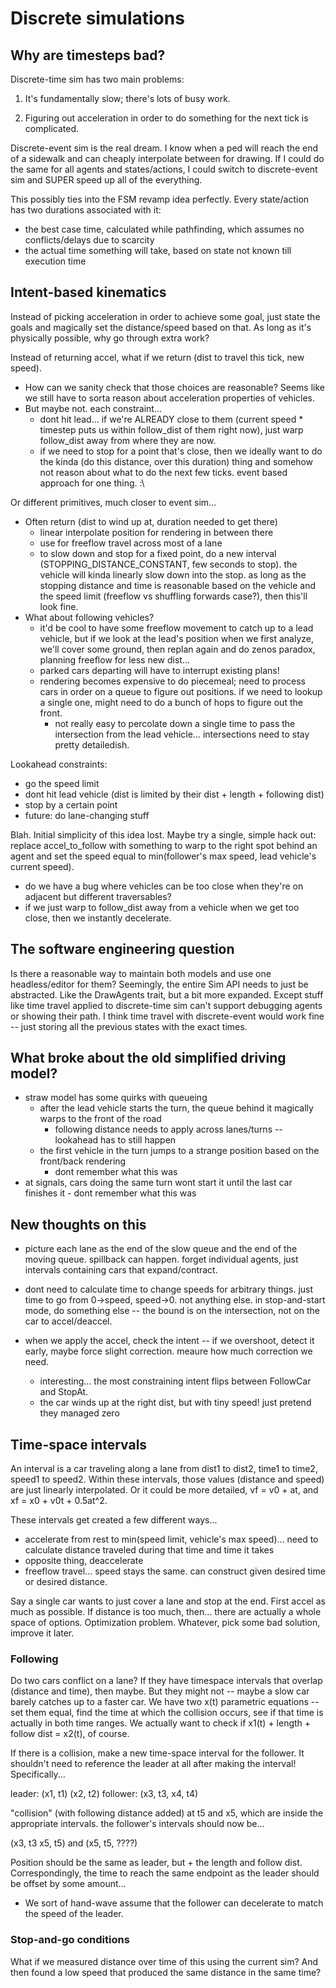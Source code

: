 # Discrete simulations

## Why are timesteps bad?

Discrete-time sim has two main problems:

1) It's fundamentally slow; there's lots of busy work.

2) Figuring out acceleration in order to do something for the next tick is complicated.

Discrete-event sim is the real dream. I know when a ped will reach the end of a
sidewalk and can cheaply interpolate between for drawing. If I could do the
same for all agents and states/actions, I could switch to discrete-event sim
and SUPER speed up all of the everything.

This possibly ties into the FSM revamp idea perfectly. Every state/action has
two durations associated with it:

- the best case time, calculated while pathfinding, which assumes no
  conflicts/delays due to scarcity
- the actual time something will take, based on state not known till execution
  time

## Intent-based kinematics

Instead of picking acceleration in order to achieve some goal, just state the
goals and magically set the distance/speed based on that. As long as it's
physically possible, why go through extra work?

Instead of returning accel, what if we return (dist to travel this tick, new speed).
- How can we sanity check that those choices are reasonable? Seems like we
  still have to sorta reason about acceleration properties of vehicles.
- But maybe not. each constraint...
	- dont hit lead... if we're ALREADY close to them (current speed * timestep puts us within follow_dist of them right now), just warp follow_dist away from where they are now.
	- if we need to stop for a point that's close, then we ideally want to do the kinda (do this distance, over this duration) thing and somehow not reason about what to do the next few ticks. event based approach for one thing. :\

Or different primitives, much closer to event sim...
- Often return (dist to wind up at, duration needed to get there)
	- linear interpolate position for rendering in between there
	- use for freeflow travel across most of a lane
	- to slow down and stop for a fixed point, do a new interval
	  (STOPPING_DISTANCE_CONSTANT, few seconds to stop). the vehicle will
	  kinda linearly slow down into the stop. as long as the stopping
	  distance and time is reasonable based on the vehicle and the speed
	  limit (freeflow vs shuffling forwards case?), then this'll look fine.
- What about following vehicles?
	- it'd be cool to have some freeflow movement to catch up to a lead vehicle, but if we look at the lead's position when we first analyze, we'll cover some ground, then replan again and do zenos paradox, planning freeflow for less new dist...
	- parked cars departing will have to interrupt existing plans!
	- rendering becomes expensive to do piecemeal; need to process cars in order on a queue to figure out positions. if we need to lookup a single one, might need to do a bunch of hops to figure out the front.
		- not really easy to percolate down a single time to pass the intersection from the lead vehicle... intersections need to stay pretty detailedish.

Lookahead constraints:
- go the speed limit
- dont hit lead vehicle (dist is limited by their dist + length + following dist)
- stop by a certain point
- future: do lane-changing stuff

Blah. Initial simplicity of this idea lost. Maybe try a single, simple hack
out: replace accel_to_follow with something to warp to the right spot behind an
agent and set the speed equal to min(follower's max speed, lead vehicle's
current speed).

- do we have a bug where vehicles can be too close when they're on adjacent but different traversables?
- if we just warp to follow_dist away from a vehicle when we get too close, then we instantly decelerate.

## The software engineering question

Is there a reasonable way to maintain both models and use one headless/editor
for them? Seemingly, the entire Sim API needs to just be abstracted. Like the
DrawAgents trait, but a bit more expanded. Except stuff like time travel
applied to discrete-time sim can't support debugging agents or showing their
path. I think time travel with discrete-event would work fine -- just storing
all the previous states with the exact times.

## What broke about the old simplified driving model?

- straw model has some quirks with queueing
	- after the lead vehicle starts the turn, the queue behind it magically warps to the front of the road
		- following distance needs to apply across lanes/turns -- lookahead has to still happen
	- the first vehicle in the turn jumps to a strange position based on the front/back rendering
		- dont remember what this was
- at signals, cars doing the same turn wont start it until the last car finishes it
		- dont remember what this was

## New thoughts on this

- picture each lane as the end of the slow queue and the end of the moving
  queue. spillback can happen. forget individual agents, just intervals
containing cars that expand/contract.

- dont need to calculate time to change speeds for arbitrary things. just time
  to go from 0->speed, speed->0. not anything else. in stop-and-start mode, do
something else -- the bound is on the intersection, not on the car to
accel/deaccel.

- when we apply the accel, check the intent -- if we overshoot, detect it
  early, maybe force slight correction. meaure how much correction we need.
	- interesting... the most constraining intent flips between FollowCar and StopAt.
	- the car winds up at the right dist, but with tiny speed! just pretend they managed zero

## Time-space intervals

An interval is a car traveling along a lane from dist1 to dist2, time1 to
time2, speed1 to speed2. Within these intervals, those values (distance and
speed) are just linearly interpolated. Or it could be more detailed, vf = v0 +
at, and xf = x0 + v0t + 0.5at^2.

These intervals get created a few different ways...
- accelerate from rest to min(speed limit, vehicle's max speed)... need to
  calculate distance traveled during that time and time it takes
- opposite thing, deaccelerate
- freeflow travel... speed stays the same. can construct given desired time or desired distance.

Say a single car wants to just cover a lane and stop at the end. First accel as
much as possible. If distance is too much, then... there are actually a whole
space of options. Optimization problem. Whatever, pick some bad solution,
improve it later.

### Following

Do two cars conflict on a lane? If they have timespace intervals that overlap
(distance and time), then maybe. But they might not -- maybe a slow car barely
catches up to a faster car. We have two x(t) parametric equations -- set them
equal, find the time at which the collision occurs, see if that time is
actually in both time ranges. We actually want to check if x1(t) + length +
follow dist = x2(t), of course.

If there is a collision, make a new time-space interval for the follower. It
shouldn't need to reference the leader at all after making the interval!
Specifically...

leader:  (x1, t1)             (x2, t2)
follower:      (x3, t3,              x4, t4)

"collision" (with following distance added) at t5 and x5, which are inside the
appropriate intervals. the follower's intervals should now be...

(x3, t3    x5, t5) and (x5, t5,      ????)

Position should be the same as leader, but + the length and follow dist.
Correspondingly, the time to reach the same endpoint as the leader should be
offset by some amount...

- We sort of hand-wave assume that the follower can decelerate to match the
  speed of the leader.

### Stop-and-go conditions

What if we measured distance over time of this using the current sim? And then
found a low speed that produced the same distance in the same time?
